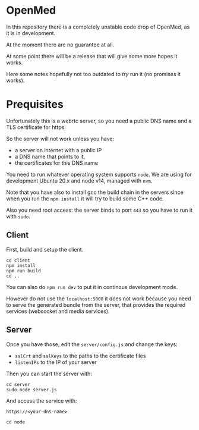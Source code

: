 # OpenMed

In this repository there is a completely unstable code drop of OpenMed, as it is in development.

At the moment there are no guarantee at all.

At some point there will be a release that will give some more hopes it works.

Here some notes hopefully not too outdated to *try* run it (no promises it works). 


# Prequisites

Unfortunately this is a webrtc server, so you need a public DNS name and a TLS certificate for https.

So the server will not work unless you have:

- a server on internet with a public IP
- a DNS name that points to it, 
- the certificates for this DNS name 

You need to run whatever operating system supports `node`.
We are using for development Ubuntu 20.x and node v14, managed with `nvm`.

Note that you have also to install gcc the build chain in the servers since when you run the `npm install` it will try to build some C++ code.

Also you need root access: the server binds to port `443` so you have to run it with `sudo`.

## Client

First, build and setup the client.

```
cd client
npm install
npm run build
cd ..
```

You can also do `npm run dev` to put it in continous development mode.

However do not use the `localhost:5000` it does not work because you need to serve the generated bundle from the server, that provides the required services (websocket and media services).

## Server

Once you have those, edit the `server/config.js` and change the keys:

- `sslCrt` and `sslKeys` to the paths to the certificate files
- `listenIPs` to the IP of your server

Then you can start the server with:

```
cd server
sudo node server.js
```

And access the service with:

`https://<your-dns-name>`

```
cd node
